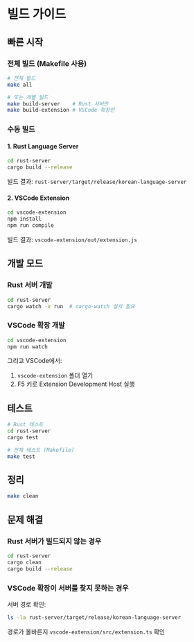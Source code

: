 # 빌드 가이드

## 빠른 시작

### 전체 빌드 (Makefile 사용)

```bash
# 전체 빌드
make all

# 또는 개별 빌드
make build-server    # Rust 서버만
make build-extension # VSCode 확장만
```

### 수동 빌드

#### 1. Rust Language Server

```bash
cd rust-server
cargo build --release
```

빌드 결과: `rust-server/target/release/korean-language-server`

#### 2. VSCode Extension

```bash
cd vscode-extension
npm install
npm run compile
```

빌드 결과: `vscode-extension/out/extension.js`

## 개발 모드

### Rust 서버 개발

```bash
cd rust-server
cargo watch -x run  # cargo-watch 설치 필요
```

### VSCode 확장 개발

```bash
cd vscode-extension
npm run watch
```

그리고 VSCode에서:
1. `vscode-extension` 폴더 열기
2. F5 키로 Extension Development Host 실행

## 테스트

```bash
# Rust 테스트
cd rust-server
cargo test

# 전체 테스트 (Makefile)
make test
```

## 정리

```bash
make clean
```

## 문제 해결

### Rust 서버가 빌드되지 않는 경우

```bash
cd rust-server
cargo clean
cargo build --release
```

### VSCode 확장이 서버를 찾지 못하는 경우

서버 경로 확인:
```bash
ls -la rust-server/target/release/korean-language-server
```

경로가 올바른지 `vscode-extension/src/extension.ts` 확인
